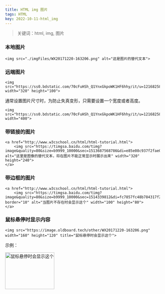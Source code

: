 ```yaml
---
title: HTML img 图片
tags: HTML
key: 2022-10-11-html_img
---
```

> 关键词：html, img, 图片

### 本地图片

```
<img src="./imgFiles/WX20171220-163206.png" alt="这是图片的替代文本">
```

### 远端图片

```
<img src="https://ss0.bdstatic.com/70cFuHSh_Q1YnxGkpoWK1HF6hhy/it/u=1216825856,256214582&fm=200&gp=0.jpg" width="320" height="100">
```

通常设置图片尺寸时，为防止失真变形，只需要设置一个宽度或者高度。

```
<img src="https://ss0.bdstatic.com/70cFuHSh_Q1YnxGkpoWK1HF6hhy/it/u=1216825856,256214582&fm=200&gp=0.jpg" width="400">
```

### 带链接的图片

```
<a href="http://www.w3cschool.cn/html/html-tutorial.html">
	<img src="https://timgsa.baidu.com/timg?image&quality=80&size=b9999_10000&sec=1513687568786&di=e85e08c937f2fae062bbdd2962097999&imgtype=0&src=http%3A%2F%2Fa.hiphotos.baidu.com%2Fimage%2Fpic%2Fitem%2Fa8ec8a13632762d0074ea275a9ec08fa503dc68c.jpg" alt="这里是图像的替代文本，将在图片不能正常显示时展示出来" width="320" height="240">
</a>
```

### 带边框的图片

```
<a href="http://www.w3cschool.cn/html/html-tutorial.html">
	<img src="https://timgsa.baidu.com/timg?image&quality=80&size=b9999_10000&sec=1514339812&di=fc7857fc48b784317f2d6c635754eb46&imgtype=jpg&er=1&src=http%3A%2F%2Fimg.lookmw.cn%2F170618%2F1497787223.jpg" border="10" alt="当图片不存在时会显示这个" width="100" height="80">
</a>
```

### 鼠标悬停时显示内容

```
<img src="https://image.oldboard.tech/other/WX20171220-163206.png" width="160" height="120" title="鼠标悬停时会显示这个">
```

示例：

<img src="https://image.oldboard.tech/other/WX20171220-163206.png" width="160" height="120" title="鼠标悬停时会显示这个">


